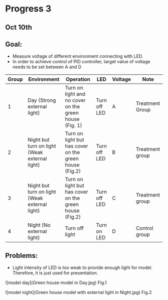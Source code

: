 # Progress 3

## Oct 10th

## Goal:
* Measure voltage of different environment connecting with LED.
* In order to achieve control of PID controller, target value of voltage needs to be set between A and D

Group | Environment | Operation | LED | Voltage | Note
----- | ----------- | --------- | --- | ------- | ----
1 | Day (Strong external light) | Turn on light and no cover on the green house (Fig. 1) | Turn off LED | A | Treatment Group
2 | Night but turn on light (Weak external light) | Turn on light but has cover on the green house (Fig.2) | Turn off LED | B | Treatment group
3 | Night but turn on light (Weak external light) | Turn on light but has cover on the green house (Fig.2) | Turn off LED | C | Treatment group
4 | Night (No external light) | Turn off light | Turn on LED | D | Control group

## Problems:
* Light intensity of LED is too weak to provide enough light for model. Therefore, it is just used for presentation.

![model day](Green house model in Day.jpg)
Fig.1

![model night](Green house model with external light in Night.jpg)
Fig.2
